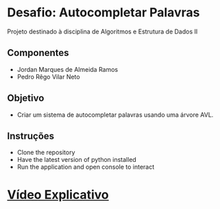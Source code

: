 # Desafio: Autocompletar Palavras
Projeto destinado à disciplina de Algoritmos e Estrutura de Dados II

## Componentes
* Jordan Marques de Almeida Ramos
* Pedro Rêgo Vilar Neto

## Objetivo
* Criar um sistema de autocompletar palavras usando uma árvore AVL.


## Instruções
* Clone the repository
* Have the latest version of python installed 
* Run the application and open console to interact

# [Vídeo Explicativo](https://bit.ly/U1T2VideoLink)

